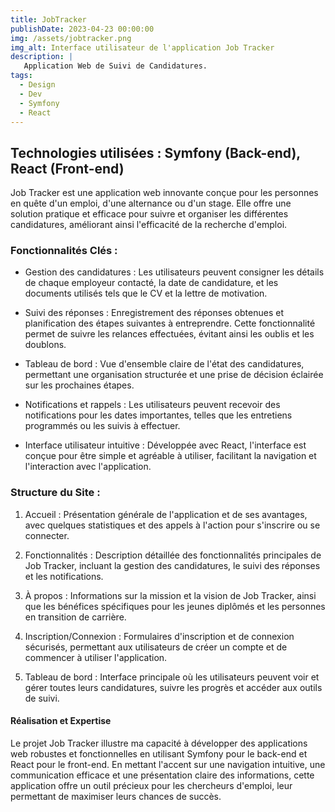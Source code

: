 ```yaml
---
title: JobTracker
publishDate: 2023-04-23 00:00:00
img: /assets/jobtracker.png
img_alt: Interface utilisateur de l'application Job Tracker
description: |
   Application Web de Suivi de Candidatures.
tags:
  - Design
  - Dev
  - Symfony
  - React
---
```


## Technologies utilisées : Symfony (Back-end), React (Front-end)

Job Tracker est une application web innovante conçue pour les personnes en quête d'un emploi, d'une alternance ou d'un stage. Elle offre une solution pratique et efficace pour suivre et organiser les différentes candidatures, améliorant ainsi l'efficacité de la recherche d'emploi.

### Fonctionnalités Clés :

* Gestion des candidatures : Les utilisateurs peuvent consigner les détails de chaque employeur contacté, la date de candidature, et les documents utilisés tels que le CV et la lettre de motivation.

* Suivi des réponses : Enregistrement des réponses obtenues et planification des étapes suivantes à entreprendre. Cette fonctionnalité permet de suivre les relances effectuées, évitant ainsi les oublis et les doublons.

* Tableau de bord : Vue d'ensemble claire de l'état des candidatures, permettant une organisation structurée et une prise de décision éclairée sur les prochaines étapes.

* Notifications et rappels : Les utilisateurs peuvent recevoir des notifications pour les dates importantes, telles que les entretiens programmés ou les suivis à effectuer.

* Interface utilisateur intuitive : Développée avec React, l'interface est conçue pour être simple et agréable à utiliser, facilitant la navigation et l'interaction avec l'application.

### Structure du Site :

1. Accueil : Présentation générale de l'application et de ses avantages, avec quelques statistiques et des appels à l'action pour s'inscrire ou se connecter.

2. Fonctionnalités : Description détaillée des fonctionnalités principales de Job Tracker, incluant la gestion des candidatures, le suivi des réponses et les notifications.

3. À propos : Informations sur la mission et la vision de Job Tracker, ainsi que les bénéfices spécifiques pour les jeunes diplômés et les personnes en transition de carrière.

4. Inscription/Connexion : Formulaires d'inscription et de connexion sécurisés, permettant aux utilisateurs de créer un compte et de commencer à utiliser l'application.

5. Tableau de bord : Interface principale où les utilisateurs peuvent voir et gérer toutes leurs candidatures, suivre les progrès et accéder aux outils de suivi.


#### Réalisation et Expertise

Le projet Job Tracker illustre ma capacité à développer des applications web robustes et fonctionnelles en utilisant Symfony pour le back-end et React pour le front-end. En mettant l'accent sur une navigation intuitive, une communication efficace et une présentation claire des informations, cette application offre un outil précieux pour les chercheurs d'emploi, leur permettant de maximiser leurs chances de succès.